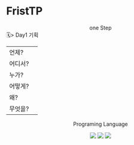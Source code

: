 # FristTP
<div align ="center">
one Step
</div>
<div align = "left">
🗓️> Day1 기획
<table>
	<tr>
		<td>언제?</td>
		<td></td>
	</tr>
	<tr>
		<td>어디서?</td>
		<td></td>
	</tr>
	<tr>
		<td>누가?</td>
		<td></td>
	</tr>
	<tr>
		<td>어떻게?</td>
		<td></td>
	</tr>
	<tr>
		<td>왜?</td>
		<td></td>
	</tr>
	<tr>
		<td>무엇을?</td>
		<td></td>
	</tr>
</table>
</div>
<div align ="center">
  <p>Programing Language</p>
</div>
<div align="center">
	<img src="https://img.shields.io/badge/Java-007396?style=flat&logo=Java&logoColor=white" />
	<img src="https://img.shields.io/badge/HTML5-E34F26?style=flat&logo=HTML5&logoColor=white" />
	<img src="https://img.shields.io/badge/CSS3-1572B6?style=flat&logo=CSS3&logoColor=white" />
</div>
